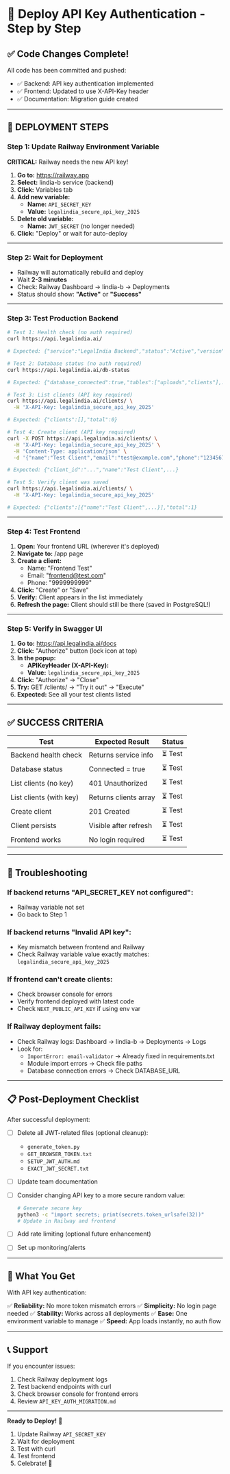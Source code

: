 # 🚀 Deploy API Key Authentication - Step by Step

## ✅ Code Changes Complete!

All code has been committed and pushed:
- ✅ Backend: API key authentication implemented
- ✅ Frontend: Updated to use X-API-Key header
- ✅ Documentation: Migration guide created

---

## 🎯 DEPLOYMENT STEPS

### Step 1: Update Railway Environment Variable

**CRITICAL:** Railway needs the new API key!

1. **Go to:** https://railway.app
2. **Select:** lindia-b service (backend)
3. **Click:** Variables tab
4. **Add new variable:**
   - **Name:** `API_SECRET_KEY`
   - **Value:** `legalindia_secure_api_key_2025`
5. **Delete old variable:**
   - **Name:** `JWT_SECRET` (no longer needed)
6. **Click:** "Deploy" or wait for auto-deploy

---

### Step 2: Wait for Deployment

- Railway will automatically rebuild and deploy
- Wait **2-3 minutes**
- Check: Railway Dashboard → lindia-b → Deployments
- Status should show: **"Active"** or **"Success"**

---

### Step 3: Test Production Backend

```bash
# Test 1: Health check (no auth required)
curl https://api.legalindia.ai/

# Expected: {"service":"LegalIndia Backend","status":"Active","version":"1.0.0"}
```

```bash
# Test 2: Database status (no auth required)
curl https://api.legalindia.ai/db-status

# Expected: {"database_connected":true,"tables":["uploads","clients"],...}
```

```bash
# Test 3: List clients (API key required)
curl https://api.legalindia.ai/clients/ \
  -H 'X-API-Key: legalindia_secure_api_key_2025'

# Expected: {"clients":[],"total":0}
```

```bash
# Test 4: Create client (API key required)
curl -X POST https://api.legalindia.ai/clients/ \
  -H 'X-API-Key: legalindia_secure_api_key_2025' \
  -H 'Content-Type: application/json' \
  -d '{"name":"Test Client","email":"test@example.com","phone":"1234567890"}'

# Expected: {"client_id":"...","name":"Test Client",...}
```

```bash
# Test 5: Verify client was saved
curl https://api.legalindia.ai/clients/ \
  -H 'X-API-Key: legalindia_secure_api_key_2025'

# Expected: {"clients":[{"name":"Test Client",...}],"total":1}
```

---

### Step 4: Test Frontend

1. **Open:** Your frontend URL (wherever it's deployed)
2. **Navigate to:** /app page
3. **Create a client:**
   - Name: "Frontend Test"
   - Email: "frontend@test.com"
   - Phone: "9999999999"
4. **Click:** "Create" or "Save"
5. **Verify:** Client appears in the list immediately
6. **Refresh the page:** Client should still be there (saved in PostgreSQL!)

---

### Step 5: Verify in Swagger UI

1. **Go to:** https://api.legalindia.ai/docs
2. **Click:** "Authorize" button (lock icon at top)
3. **In the popup:**
   - **APIKeyHeader (X-API-Key):**
   - **Value:** `legalindia_secure_api_key_2025`
4. **Click:** "Authorize" → "Close"
5. **Try:** GET /clients/ → "Try it out" → "Execute"
6. **Expected:** See all your test clients listed

---

## ✅ SUCCESS CRITERIA

| Test | Expected Result | Status |
|------|----------------|---------|
| Backend health check | Returns service info | ⏳ Test |
| Database status | Connected = true | ⏳ Test |
| List clients (no key) | 401 Unauthorized | ⏳ Test |
| List clients (with key) | Returns clients array | ⏳ Test |
| Create client | 201 Created | ⏳ Test |
| Client persists | Visible after refresh | ⏳ Test |
| Frontend works | No login required | ⏳ Test |

---

## 🔧 Troubleshooting

### If backend returns "API_SECRET_KEY not configured":
- Railway variable not set
- Go back to Step 1

### If backend returns "Invalid API key":
- Key mismatch between frontend and Railway
- Check Railway variable value exactly matches: `legalindia_secure_api_key_2025`

### If frontend can't create clients:
- Check browser console for errors
- Verify frontend deployed with latest code
- Check `NEXT_PUBLIC_API_KEY` if using env var

### If Railway deployment fails:
- Check Railway logs: Dashboard → lindia-b → Deployments → Logs
- Look for:
  - `ImportError: email-validator` → Already fixed in requirements.txt
  - Module import errors → Check file paths
  - Database connection errors → Check DATABASE_URL

---

## 📋 Post-Deployment Checklist

After successful deployment:

- [ ] Delete all JWT-related files (optional cleanup):
  - `generate_token.py`
  - `GET_BROWSER_TOKEN.txt`
  - `SETUP_JWT_AUTH.md`
  - `EXACT_JWT_SECRET.txt`

- [ ] Update team documentation

- [ ] Consider changing API key to a more secure random value:
  ```bash
  # Generate secure key
  python3 -c "import secrets; print(secrets.token_urlsafe(32))"
  # Update in Railway and frontend
  ```

- [ ] Add rate limiting (optional future enhancement)

- [ ] Set up monitoring/alerts

---

## 🎉 What You Get

With API key authentication:

✅ **Reliability:** No more token mismatch errors
✅ **Simplicity:** No login page needed
✅ **Stability:** Works across all deployments
✅ **Ease:** One environment variable to manage
✅ **Speed:** App loads instantly, no auth flow

---

## 📞 Support

If you encounter issues:

1. Check Railway deployment logs
2. Test backend endpoints with curl
3. Check browser console for frontend errors
4. Review `API_KEY_AUTH_MIGRATION.md`

---

**Ready to Deploy!** 🚀

1. Update Railway `API_SECRET_KEY`
2. Wait for deployment
3. Test with curl
4. Test frontend
5. Celebrate! 🎉

